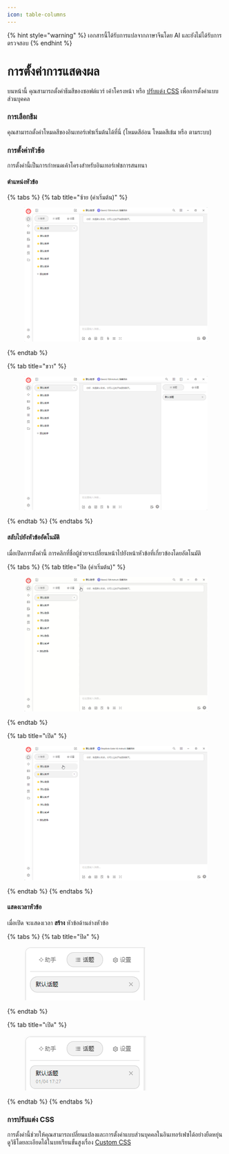 ```yaml
---
icon: table-columns
---
```


{% hint style="warning" %}
เอกสารนี้ได้รับการแปลจากภาษาจีนโดย AI และยังไม่ได้รับการตรวจสอบ
{% endhint %}

# การตั้งค่าการแสดงผล

บนหน้านี้ คุณสามารถตั้งค่าธีมสีของซอฟต์แวร์ เค้าโครงหน้า หรือ [ปรับแต่ง CSS](../../../personalization-settings/css.md) เพื่อการตั้งค่าแบบส่วนบุคคล

### การเลือกธีม

คุณสามารถตั้งค่าโหมดสีของอินเทอร์เฟซเริ่มต้นได้ที่นี่ (โหมดสีอ่อน โหมดสีเข้ม หรือ ตามระบบ)

### การตั้งค่าหัวข้อ

การตั้งค่านี้เป็นการกำหนดเค้าโครงสำหรับอินเทอร์เฟซการสนทนา

#### ตำแหน่งหัวข้อ

{% tabs %}
{% tab title="ซ้าย (ค่าเริ่มต้น)" %}
<figure><img src="../../../.gitbook/assets/image (10).png" alt=""><figcaption></figcaption></figure>
{% endtab %}

{% tab title="ขวา" %}
<figure><img src="../../../.gitbook/assets/image (11).png" alt=""><figcaption></figcaption></figure>
{% endtab %}
{% endtabs %}

#### สลับไปยังหัวข้ออัตโนมัติ

เมื่อเปิดการตั้งค่านี้ การคลิกที่ชื่อผู้ช่วยจะเปลี่ยนหน้าไปยังหน้าหัวข้อที่เกี่ยวข้องโดยอัตโนมัติ

{% tabs %}
{% tab title="ปิด (ค่าเริ่มต้น)" %}
<figure><img src="../../../.gitbook/assets/Honeycam 2025-01-04 17-35-43.gif" alt=""><figcaption></figcaption></figure>
{% endtab %}

{% tab title="เปิด" %}
<figure><img src="../../../.gitbook/assets/Honeycam 2025-01-04 17-38-18.gif" alt=""><figcaption></figcaption></figure>
{% endtab %}
{% endtabs %}

#### แสดงเวลาหัวข้อ

เมื่อเปิด จะแสดงเวลา **สร้าง** หัวข้อด้านล่างหัวข้อ

{% tabs %}
{% tab title="ปิด" %}
<figure><img src="../../../.gitbook/assets/image (14).png" alt=""><figcaption></figcaption></figure>
{% endtab %}

{% tab title="เปิด" %}
<figure><img src="../../../.gitbook/assets/image (12).png" alt=""><figcaption></figcaption></figure>
{% endtab %}
{% endtabs %}

### การปรับแต่ง CSS

การตั้งค่านี้ช่วยให้คุณสามารถเปลี่ยนแปลงและการตั้งค่าแบบส่วนบุคคลในอินเทอร์เฟซได้อย่างยืดหยุ่น ดูวิธีโดยละเอียดได้ในบทเรียนขั้นสูงเรื่อง [Custom CSS](../../../personalization-settings/css.md)